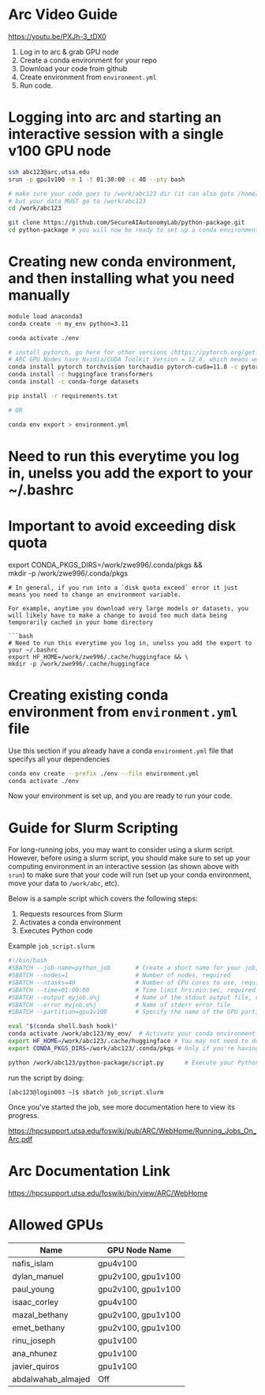 # Arc Video Guide

https://youtu.be/PXJh-3_tDX0

1. Log in to arc & grab GPU node
2. Create a conda environment for your repo
3. Download your code from github
4. Create environment from `environment.yml`
5. Run code.

# Logging into arc and starting an interactive session with a single v100 GPU node
```bash
ssh abc123@arc.utsa.edu
srun -p gpu1v100 -n 1 -t 01:30:00 -c 40 --pty bash

# make sure your code goes to /work/abc123 dir (it can also goto /home/abc123 if you want)
# but your data MUST go to /work/abc123
cd /work/abc123

git clone https://github.com/SecureAIAutonomyLab/python-package.git
cd python-package # you will now be ready to set up a conda environment
```

# Creating new conda environment, and then installing what you need manually
```bash
module load anaconda3
conda create -n my_env python=3.11

conda activate ./env

# install pytorch, go here for other versions (https://pytorch.org/get-started/locally/)
# ARC GPU Nodes have Nvidia/CUDA Toolkit Version = 12.0, which means we need to compile pytorch with CUDA 11.8
conda install pytorch torchvision torchaudio pytorch-cuda=11.8 -c pytorch -c nvidia
conda install -c huggingface transformers
conda install -c conda-forge datasets

pip install -r requirements.txt

# OR

conda env export > environment.yml

```
# Need to run this everytime you log in, unelss you add the export to your ~/.bashrc
# Important to avoid exceeding disk quota
export CONDA_PKGS_DIRS=/work/zwe996/.conda/pkgs && \
mkdir -p /work/zwe996/.conda/pkgs
```
# In general, if you run into a `disk quota exceed` error it just means you need to change an environment variable.

For example, anytime you download very large models or datasets, you will likely have to make a change to avoid too much data being temporarily cached in your home directory

```bash
# Need to run this everytime you log in, unelss you add the export to your ~/.bashrc
export HF_HOME=/work/zwe996/.cache/huggingface && \
mkdir -p /work/zwe996/.cache/huggingface
```

# Creating existing conda environment from `environment.yml` file
Use this section if you already have a conda `environment.yml` file that specifys all your dependencies

```bash
conda env create --prefix ./env --file environment.yml
conda activate ./env
```

Now your environment is set up, and you are ready to run your code.

# Guide for Slurm Scripting

For long-running jobs, you may want to consider using a slurm script. However, before using a slurm script, you should make sure to set up your computing environment in an interactive session (as shown above with `srun`) to make sure that your code will run (set up your conda environment, move your data to `/work/abc`, etc).

Below is a sample script which covers the following steps:

1. Requests resources from Slurm
2. Activates a conda environment
3. Executes Python code

Example `job_script.slurm`
```bash
#!/bin/bash
#SBATCH --job-name=python_job       # Create a short name for your job, required
#SBATCH --nodes=1                   # Number of nodes, required
#SBATCH --ntasks=40                 # Number of CPU cores to use, required
#SBATCH --time=01:00:00             # Time limit hrs:min:sec, required
#SBATCH --output myjob.o%j          # Name of the stdout output file, required
#SBATCH --error myjob.e%j           # Name of stderr error file 
#SBATCH --partition=gpu1v100        # Specify the name of the GPU partition, required

eval "$(conda shell.bash hook)"
conda activate /work/abc123/my_env/  # Activate your conda environment from dir
export HF_HOME=/work/abc123/.cache/huggingface # You may not need to do these exports
export CONDA_PKGS_DIRS=/work/abc123/.conda/pkgs # Only if you're having disk quota exceeded errors

python /work/abc123/python-package/script.py      # Execute your Python script
```
run the script by doing:

`[abc123@login003 ~]$ sbatch job_script.slurm`

Once you've started the job, see more documentation here to view its progress.

https://hpcsupport.utsa.edu/foswiki/pub/ARC/WebHome/Running_Jobs_On_Arc.pdf

# Arc Documentation Link

https://hpcsupport.utsa.edu/foswiki/bin/view/ARC/WebHome

# Allowed GPUs

| Name        | GPU Node Name |
| ----------- | ----------- |
| nafis_islam      | gpu4v100       |
| dylan_manuel   | gpu2v100, gpu1v100	|
| paul_young   | gpu2v100, gpu1v100		|
| isaac_corley   | gpu4v100	|
| mazal_bethany   | gpu2v100, gpu1v100	|
| emet_bethany   | gpu2v100, gpu1v100		|
| rinu_joseph   | gpu1v100	|
| ana_nhunez   | gpu1v100	|
| javier_quiros   | gpu1v100	|
| abdalwahab_almajed   | Off	|
